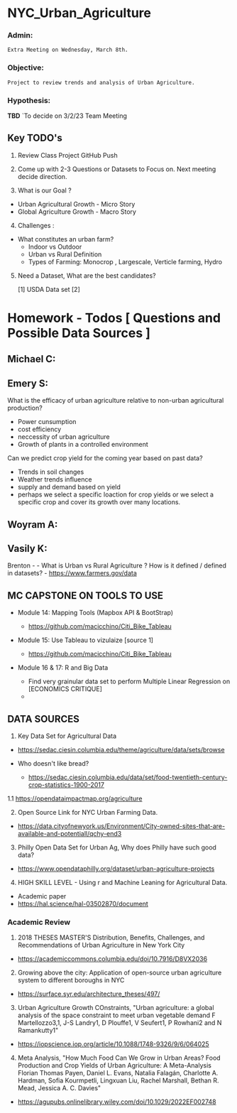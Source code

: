 # NYC_Urban_Agriculture

### Admin: 
    Extra Meeting on Wednesday, March 8th. 

### Objective:
    Project to review trends and analysis of Urban Agriculture. 

### Hypothesis:

   **TBD**
   `To decide on 3/2/23 Team Meeting 


## Key TODO's



1. Review Class Project GitHub Push 

2. Come up with 2-3 Questions or Datasets to Focus on. Next meeting decide direction. 

3. What is our Goal ? 
  -  Urban Agricultural Growth - Micro Story 
  -  Global Agriculture Growth - Macro Story 

4. Challenges : 
  - What constitutes an urban farm? 
      - Indoor vs Outdoor
      - Urban vs Rural Definition 
      - Types of Farming: Monocrop , Largescale, Verticle farming, Hydro
      
5. Need a Dataset, What are the best candidates? 
  
      [1] USDA Data set 
      [2] 
  


# Homework - Todos [ Questions and Possible Data Sources ] 

## Michael C:


## Emery S:
What is the efficacy of urban agriculture relative to non-urban agricultural production?
  - Power cunsumption
  - cost efficiency
  - neccessity of urban agriculture
  - Growth of plants in a controlled environment

Can we predict crop yield for the coming year based on past data?
  - Trends in soil changes
  - Weather trends influence
  - supply and demand based on yield
  - perhaps we select a specific loaction for crop yields or we select a specific crop and cover its growth over many locations.


## Woyram A:


## Vasily K: 


Brenton - 
    - What is Urban vs Rural Agriculture ? How is it defined / defined in datasets? 
    - https://www.farmers.gov/data


## MC CAPSTONE ON TOOLS TO USE

- Module 14: Mapping Tools (Mapbox API & BootStrap)
  - https://github.com/macicchino/Citi_Bike_Tableau

- Module 15: Use Tableau to vizulaize [source 1]
  - https://github.com/macicchino/Citi_Bike_Tableau

- Module 16 & 17: R and Big Data
  - Find very grainular data set to perform Multiple Linear Regression on [ECONOMICS CRITIQUE]
  - 

## DATA SOURCES

1. Key Data Set for Agricultural Data
  - https://sedac.ciesin.columbia.edu/theme/agriculture/data/sets/browse

  - Who doesn't like bread? 
    - https://sedac.ciesin.columbia.edu/data/set/food-twentieth-century-crop-statistics-1900-2017

1.1 https://opendataimpactmap.org/agriculture



2. Open Source Link for NYC Urban Farming Data. 
  - https://data.cityofnewyork.us/Environment/City-owned-sites-that-are-available-and-potentiall/qchy-end3
  
  
3. Philly Open Data Set for Urban Ag, Why does Philly have such good data?
 - https://www.opendataphilly.org/dataset/urban-agriculture-projects
 
 
4. HIGH SKILL LEVEL - Using r and Machine Leaning for Agricultural Data. 
- Academic paper
- https://hal.science/hal-03502870/document

### Academic Review

1. 2018 THESES MASTER'S Distribution, Benefits, Challenges, and Recommendations of Urban Agriculture in New York City 
  - https://academiccommons.columbia.edu/doi/10.7916/D8VX2036
2. Growing above the city: Application of open-source urban agriculture system to different boroughs in NYC
  - https://surface.syr.edu/architecture_theses/497/

3. Urban Agriculture Growth COnstraints, "Urban agriculture: a global analysis of the space constraint to meet urban vegetable demand
F Martellozzo3,1, J-S Landry1, D Plouffe1, V Seufert1, P Rowhani2 and N Ramankutty1"
  - https://iopscience.iop.org/article/10.1088/1748-9326/9/6/064025

4. Meta Analysis, "How Much Food Can We Grow in Urban Areas? Food Production and Crop Yields of Urban Agriculture: A Meta-Analysis
Florian Thomas Payen, Daniel L. Evans, Natalia Falagán, Charlotte A. Hardman, Sofia Kourmpetli, Lingxuan Liu, Rachel Marshall, Bethan R. Mead, Jessica A. C. Davies"
  - https://agupubs.onlinelibrary.wiley.com/doi/10.1029/2022EF002748
